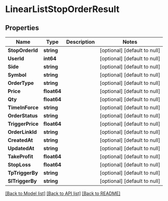 # LinearListStopOrderResult

## Properties
Name | Type | Description | Notes
------------ | ------------- | ------------- | -------------
**StopOrderId** | **string** |  | [optional] [default to null]
**UserId** | **int64** |  | [optional] [default to null]
**Side** | **string** |  | [optional] [default to null]
**Symbol** | **string** |  | [optional] [default to null]
**OrderType** | **string** |  | [optional] [default to null]
**Price** | **float64** |  | [optional] [default to null]
**Qty** | **float64** |  | [optional] [default to null]
**TimeInForce** | **string** |  | [optional] [default to null]
**OrderStatus** | **string** |  | [optional] [default to null]
**TriggerPrice** | **float64** |  | [optional] [default to null]
**OrderLinkId** | **string** |  | [optional] [default to null]
**CreatedAt** | **string** |  | [optional] [default to null]
**UpdatedAt** | **string** |  | [optional] [default to null]
**TakeProfit** | **float64** |  | [optional] [default to null]
**StopLoss** | **float64** |  | [optional] [default to null]
**TpTriggerBy** | **string** |  | [optional] [default to null]
**SlTriggerBy** | **string** |  | [optional] [default to null]

[[Back to Model list]](../README.md#documentation-for-models) [[Back to API list]](../README.md#documentation-for-api-endpoints) [[Back to README]](../README.md)


